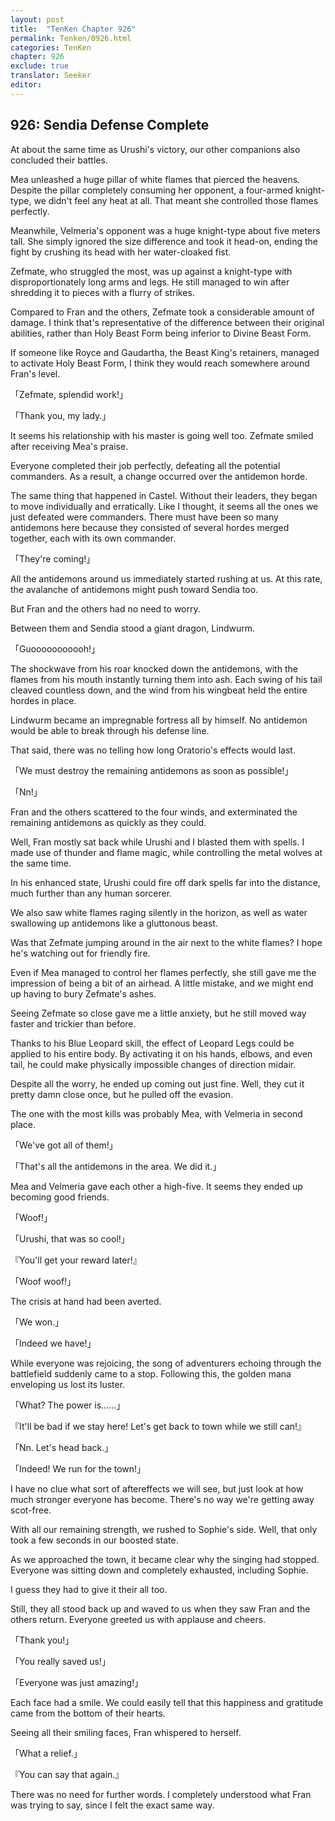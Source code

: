 ```yaml
---
layout: post
title:  "TenKen Chapter 926"
permalink: Tenken/0926.html
categories: TenKen
chapter: 926
exclude: true
translator: Seeker
editor: 
---
```

<h2>926: Sendia Defense Complete</h2>

 At about the same time as Urushi's victory, our other companions also concluded their battles.

 Mea unleashed a huge pillar of white flames that pierced the heavens. Despite the pillar completely consuming her opponent, a four-armed knight-type, we didn't feel any heat at all. That meant she controlled those flames perfectly.

 Meanwhile, Velmeria's opponent was a huge knight-type about five meters tall. She simply ignored the size difference and took it head-on, ending the fight by crushing its head with her water-cloaked fist.

 Zefmate, who struggled the most, was up against a knight-type with disproportionately long arms and legs. He still managed to win after shredding it to pieces with a flurry of strikes.

 Compared to Fran and the others, Zefmate took a considerable amount of damage. I think that's representative of the difference between their original abilities, rather than Holy Beast Form being inferior to Divine Beast Form.

 If someone like Royce and Gaudartha, the Beast King's retainers, managed to activate Holy Beast Form, I think they would reach somewhere around Fran's level.

「Zefmate, splendid work!」

「Thank you, my lady.」

 It seems his relationship with his master is going well too. Zefmate smiled after receiving Mea's praise.

 Everyone completed their job perfectly, defeating all the potential commanders. As a result, a change occurred over the antidemon horde.

 The same thing that happened in Castel. Without their leaders, they began to move individually and erratically. Like I thought, it seems all the ones we just defeated were commanders. There must have been so many antidemons here because they consisted of several hordes merged together, each with its own commander.

「They're coming!」

 All the antidemons around us immediately started rushing at us. At this rate, the avalanche of antidemons might push toward Sendia too.

 But Fran and the others had no need to worry.

 Between them and Sendia stood a giant dragon, Lindwurm.

「Guooooooooooh!」

 The shockwave from his roar knocked down the antidemons, with the flames from his mouth instantly turning them into ash. Each swing of his tail cleaved countless down, and the wind from his wingbeat held the entire hordes in place.

 Lindwurm became an impregnable fortress all by himself. No antidemon would be able to break through his defense line.

 That said, there was no telling how long Oratorio's effects would last.

「We must destroy the remaining antidemons as soon as possible!」

「Nn!」

 Fran and the others scattered to the four winds, and exterminated the remaining antidemons as quickly as they could.

 Well, Fran mostly sat back while Urushi and I blasted them with spells. I made use of thunder and flame magic, while controlling the metal wolves at the same time.

 In his enhanced state, Urushi could fire off dark spells far into the distance, much further than any human sorcerer.

 We also saw white flames raging silently in the horizon, as well as water swallowing up antidemons like a gluttonous beast.

 Was that Zefmate jumping around in the air next to the white flames? I hope he's watching out for friendly fire.

 Even if Mea managed to control her flames perfectly, she still gave me the impression of being a bit of an airhead. A little mistake, and we might end up having to bury Zefmate's ashes.

 Seeing Zefmate so close gave me a little anxiety, but he still moved way faster and trickier than before.

 Thanks to his Blue Leopard skill, the effect of Leopard Legs could be applied to his entire body. By activating it on his hands, elbows, and even tail, he could make physically impossible changes of direction midair.

 Despite all the worry, he ended up coming out just fine. Well, they cut it pretty damn close once, but he pulled off the evasion.

 The one with the most kills was probably Mea, with Velmeria in second place.

「We've got all of them!」

「That's all the antidemons in the area. We did it.」

 Mea and Velmeria gave each other a high-five. It seems they ended up becoming good friends.

「Woof!」

「Urushi, that was so cool!」

『You'll get your reward later!』

「Woof woof!」

 The crisis at hand had been averted.

「We won.」

「Indeed we have!」

 While everyone was rejoicing, the song of adventurers echoing through the battlefield suddenly came to a stop. Following this, the golden mana enveloping us lost its luster.

「What? The power is……」

『It'll be bad if we stay here! Let's get back to town while we still can!』

「Nn. Let's head back.」

「Indeed! We run for the town!」

 I have no clue what sort of aftereffects we will see, but just look at how much stronger everyone has become. There's no way we're getting away scot-free.

 With all our remaining strength, we rushed to Sophie's side. Well, that only took a few seconds in our boosted state.

 As we approached the town, it became clear why the singing had stopped. Everyone was sitting down and completely exhausted, including Sophie.

 I guess they had to give it their all too.

 Still, they all stood back up and waved to us when they saw Fran and the others return. Everyone greeted us with applause and cheers.

「Thank you!」

「You really saved us!」

「Everyone was just amazing!」

 Each face had a smile. We could easily tell that this happiness and gratitude came from the bottom of their hearts.

 Seeing all their smiling faces, Fran whispered to herself.

「What a relief.」

『You can say that again.』

 There was no need for further words. I completely understood what Fran was trying to say, since I felt the exact same way.



